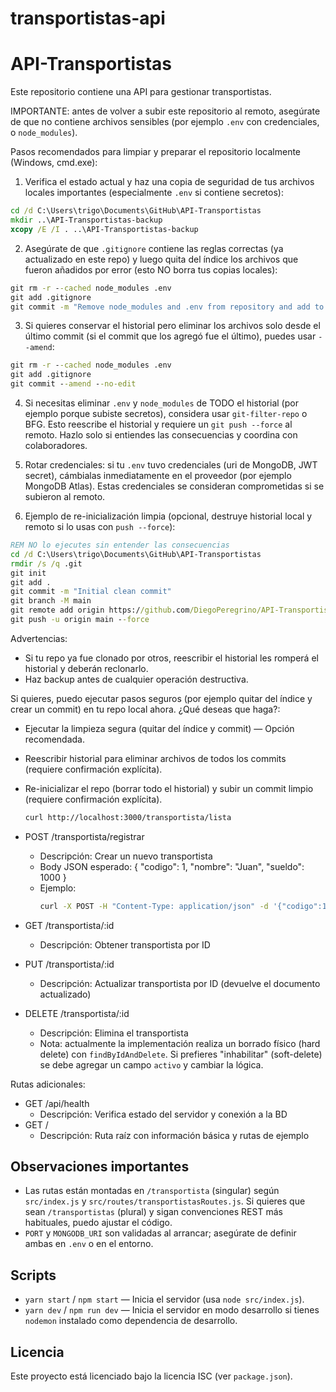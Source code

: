 # transportistas-api

# API-Transportistas

Este repositorio contiene una API para gestionar transportistas.

IMPORTANTE: antes de volver a subir este repositorio al remoto, asegúrate de que no contiene archivos sensibles (por ejemplo `.env` con credenciales, o `node_modules`).

Pasos recomendados para limpiar y preparar el repositorio localmente (Windows, cmd.exe):

1) Verifica el estado actual y haz una copia de seguridad de tus archivos locales importantes (especialmente `.env` si contiene secretos):

```cmd
cd /d C:\Users\trigo\Documents\GitHub\API-Transportistas
mkdir ..\API-Transportistas-backup
xcopy /E /I . ..\API-Transportistas-backup
```

2) Asegúrate de que `.gitignore` contiene las reglas correctas (ya actualizado en este repo) y luego quita del índice los archivos que fueron añadidos por error (esto NO borra tus copias locales):

```cmd
git rm -r --cached node_modules .env
git add .gitignore
git commit -m "Remove node_modules and .env from repository and add to .gitignore"
```

3) Si quieres conservar el historial pero eliminar los archivos solo desde el último commit (si el commit que los agregó fue el último), puedes usar `--amend`:

```cmd
git rm -r --cached node_modules .env
git add .gitignore
git commit --amend --no-edit
```

4) Si necesitas eliminar `.env` y `node_modules` de TODO el historial (por ejemplo porque subiste secretos), considera usar `git-filter-repo` o BFG. Esto reescribe el historial y requiere un `git push --force` al remoto. Hazlo solo si entiendes las consecuencias y coordina con colaboradores.

5) Rotar credenciales: si tu `.env` tuvo credenciales (uri de MongoDB, JWT secret), cámbialas inmediatamente en el proveedor (por ejemplo MongoDB Atlas). Estas credenciales se consideran comprometidas si se subieron al remoto.

6) Ejemplo de re-inicialización limpia (opcional, destruye historial local y remoto si lo usas con `push --force`):

```cmd
REM NO lo ejecutes sin entender las consecuencias
cd /d C:\Users\trigo\Documents\GitHub\API-Transportistas
rmdir /s /q .git
git init
git add .
git commit -m "Initial clean commit"
git branch -M main
git remote add origin https://github.com/DiegoPeregrino/API-Transportistas.git
git push -u origin main --force
```

Advertencias:
- Si tu repo ya fue clonado por otros, reescribir el historial les romperá el historial y deberán reclonarlo.
- Haz backup antes de cualquier operación destructiva.

Si quieres, puedo ejecutar pasos seguros (por ejemplo quitar del índice y crear un commit) en tu repo local ahora. ¿Qué deseas que haga?:
- Ejecutar la limpieza segura (quitar del índice y commit) — Opción recomendada.
- Reescribir historial para eliminar archivos de todos los commits (requiere confirmación explícita).
- Re-inicializar el repo (borrar todo el historial) y subir un commit limpio (requiere confirmación explícita).

    ```bash
    curl http://localhost:3000/transportista/lista
    ```

- POST /transportista/registrar
  - Descripción: Crear un nuevo transportista
  - Body JSON esperado: { "codigo": 1, "nombre": "Juan", "sueldo": 1000 }
  - Ejemplo:
    ```bash
    curl -X POST -H "Content-Type: application/json" -d '{"codigo":1,"nombre":"Juan","sueldo":1000}' http://localhost:3000/transportista/registrar
    ```

- GET /transportista/:id
  - Descripción: Obtener transportista por ID

- PUT /transportista/:id
  - Descripción: Actualizar transportista por ID (devuelve el documento actualizado)

- DELETE /transportista/:id
  - Descripción: Elimina el transportista
  - Nota: actualmente la implementación realiza un borrado físico (hard delete) con `findByIdAndDelete`. Si prefieres "inhabilitar" (soft-delete) se debe agregar un campo `activo` y cambiar la lógica.

Rutas adicionales:
- GET /api/health
  - Descripción: Verifica estado del servidor y conexión a la BD
- GET /
  - Descripción: Ruta raíz con información básica y rutas de ejemplo

## Observaciones importantes
- Las rutas están montadas en `/transportista` (singular) según `src/index.js` y `src/routes/transportistasRoutes.js`. Si quieres que sean `/transportistas` (plural) y sigan convenciones REST más habituales, puedo ajustar el código.
- `PORT` y `MONGODB_URI` son validadas al arrancar; asegúrate de definir ambas en `.env` o en el entorno.

## Scripts
- `yarn start` / `npm start` — Inicia el servidor (usa `node src/index.js`).
- `yarn dev` / `npm run dev` — Inicia el servidor en modo desarrollo si tienes `nodemon` instalado como dependencia de desarrollo.

## Licencia
Este proyecto está licenciado bajo la licencia ISC (ver `package.json`).